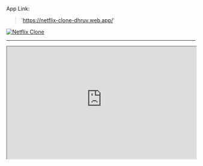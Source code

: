 App Link:
> 'https://netflix-clone-dhruv.web.app/'

[![Netflix  Clone](https://img.shields.io/badge/Netflix%20Clone-E50914?style=for-the-badge&logo=netflix&logoColor=white)](https://netflix-clone-dhruv.web.app)

---  

<iframe
  src="https://netflix-clone-dhruv.web.app"
  style="width:100%; height:300px;"
></iframe>